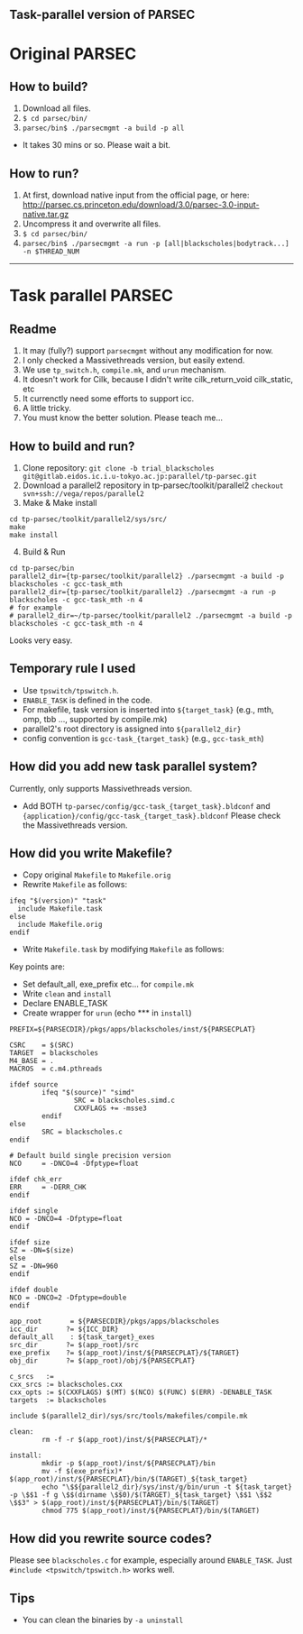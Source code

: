 Task-parallel version of PARSEC
-------------------------------

# Original PARSEC

## How to build?
1. Download all files.
2. ```$ cd parsec/bin/```
3. ```parsec/bin$ ./parsecmgmt -a build -p all```
  * It takes 30 mins or so. Please wait a bit.

## How to run?
1. At first, download native input from the official page, or here: http://parsec.cs.princeton.edu/download/3.0/parsec-3.0-input-native.tar.gz
2. Uncompress it and overwrite all files.
3. ```$ cd parsec/bin/```
4. ```parsec/bin$ ./parsecmgmt -a run -p [all|blackscholes|bodytrack...] -n $THREAD_NUM```

-------------------------------

# Task parallel PARSEC

## Readme
1. It may (fully?) support ```parsecmgmt``` without any modification for now.
2. I only checked a Massivethreads version, but easily extend.
3. We use ```tp_switch.h```, ```compile.mk```, and ```urun``` mechanism.
4. It doesn't work for Cilk, because I didn't write cilk_return_void cilk_static, etc
5. It currenctly need some efforts to support icc.
6. A little tricky.
7. You must know the better solution. Please teach me...
 
## How to build and run?
1. Clone repository: ```git clone -b trial_blackscholes git@gitlab.eidos.ic.i.u-tokyo.ac.jp:parallel/tp-parsec.git```
2. Download a parallel2 repository in tp-parsec/toolkit/parallel2 ```checkout svn+ssh://vega/repos/parallel2```
3. Make & Make install
```
cd tp-parsec/toolkit/parallel2/sys/src/
make
make install
```

4. Build & Run
```
cd tp-parsec/bin
parallel2_dir={tp-parsec/toolkit/parallel2} ./parsecmgmt -a build -p blackscholes -c gcc-task_mth
parallel2_dir={tp-parsec/toolkit/parallel2} ./parsecmgmt -a run -p blackscholes -c gcc-task_mth -n 4
# for example
# parallel2_dir=~/tp-parsec/toolkit/parallel2 ./parsecmgmt -a build -p blackscholes -c gcc-task_mth -n 4
```

Looks very easy.

## Temporary rule I used
* Use ```tpswitch/tpswitch.h```.
* ```ENABLE_TASK``` is defined in the code.
* For makefile, task version is inserted into ```${target_task}``` (e.g., mth, omp, tbb ..., supported by compile.mk)
* parallel2's root directory is assigned into ```${parallel2_dir}```
* config convention is ```gcc-task_{target_task}``` (e.g., ```gcc-task_mth```)

## How did you add new task parallel system?
Currently, only supports Massivethreads version.
* Add BOTH ```tp-parsec/config/gcc-task_{target_task}.bldconf``` and ```{application}/config/gcc-task_{target_task}.bldconf```
Please check the Massivethreads version.

## How did you write Makefile?
* Copy original ```Makefile``` to ```Makefile.orig```
* Rewrite ```Makefile``` as follows: 

```
ifeq "$(version)" "task"
  include Makefile.task
else
  include Makefile.orig
endif
```
*  Write ```Makefile.task``` by modifying ```Makefile``` as follows:

Key points are:
 - Set default_all, exe_prefix etc... for ```compile.mk```
 - Write ```clean``` and ```install```
 - Declare ENABLE_TASK
 - Create wrapper for ```urun``` (echo *** in ```install```)

```
PREFIX=${PARSECDIR}/pkgs/apps/blackscholes/inst/${PARSECPLAT}

CSRC    = $(SRC)
TARGET  = blackscholes
M4_BASE = .
MACROS  = c.m4.pthreads

ifdef source
        ifeq "$(source)" "simd"
                SRC = blackscholes.simd.c
                CXXFLAGS += -msse3
        endif
else
        SRC = blackscholes.c
endif

# Default build single precision version
NCO     = -DNCO=4 -Dfptype=float

ifdef chk_err
ERR     = -DERR_CHK
endif

ifdef single
NCO = -DNCO=4 -Dfptype=float
endif

ifdef size
SZ = -DN=$(size)
else
SZ = -DN=960
endif

ifdef double
NCO = -DNCO=2 -Dfptype=double
endif

app_root       = ${PARSECDIR}/pkgs/apps/blackscholes
icc_dir       ?= ${ICC_DIR}
default_all    : ${task_target}_exes
src_dir       ?= $(app_root)/src
exe_prefix    ?= $(app_root)/inst/${PARSECPLAT}/${TARGET}
obj_dir       ?= $(app_root)/obj/${PARSECPLAT}

c_srcs   :=
cxx_srcs := blackscholes.cxx
cxx_opts := $(CXXFLAGS) $(MT) $(NCO) $(FUNC) $(ERR) -DENABLE_TASK
targets  := blackscholes

include $(parallel2_dir)/sys/src/tools/makefiles/compile.mk

clean:
        rm -f -r $(app_root)/inst/${PARSECPLAT}/*

install:
        mkdir -p $(app_root)/inst/${PARSECPLAT}/bin
        mv -f $(exe_prefix)* $(app_root)/inst/${PARSECPLAT}/bin/$(TARGET)_${task_target}
        echo "\$${parallel2_dir}/sys/inst/g/bin/urun -t ${task_target} -p \$$1 -f g \$$(dirname \$$0)/$(TARGET)_${task_target} \$$1 \$$2 \$$3" > $(app_root)/inst/${PARSECPLAT}/bin/$(TARGET)
        chmod 775 $(app_root)/inst/${PARSECPLAT}/bin/$(TARGET)
```

## How did you rewrite source codes?

Please see ```blackscholes.c``` for example, especially around ```ENABLE_TASK```.
Just ``` #include <tpswitch/tpswitch.h> ``` works well.

## Tips

* You can clean the binaries by ```-a uninstall```


